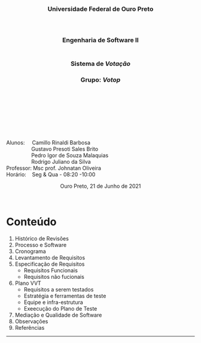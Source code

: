 
<div align='center'>

### Universidade Federal de Ouro Preto</br></br></br>
### **Engenharia de Software II**</br></br>
### Sistema de *Votação*
### Grupo: *Votop*
</div>
</br></br></br></br></br></br></br>

Alunos:&nbsp;&nbsp;&nbsp;&nbsp;&nbsp;Camillo Rinaldi Barbosa </br>
&nbsp;&nbsp;&nbsp;&nbsp;&nbsp;&nbsp;&nbsp;&nbsp;&nbsp;&nbsp;&nbsp;&nbsp;&nbsp;&nbsp;&nbsp;&nbsp;&nbsp;Gustavo Presoti Sales Brito</br>
&nbsp;&nbsp;&nbsp;&nbsp;&nbsp;&nbsp;&nbsp;&nbsp;&nbsp;&nbsp;&nbsp;&nbsp;&nbsp;&nbsp;&nbsp;&nbsp;&nbsp;Pedro Igor de Souza Malaquias</br>
&nbsp;&nbsp;&nbsp;&nbsp;&nbsp;&nbsp;&nbsp;&nbsp;&nbsp;&nbsp;&nbsp;&nbsp;&nbsp;&nbsp;&nbsp;&nbsp;&nbsp;Rodrigo Juliano da Silva</br>
Professor:&nbsp;Msc prof. Johnatan Oliveira </br>
Horário:&nbsp;&nbsp;&nbsp;&nbsp;Seg & Qua - 08:20 -10:00 </br>


<div align="center">

Ouro Preto, 21 de Junho de 2021

</div>
</br>

# Conteúdo

1. Histórico de Revisões
2. Processo e Software
3. Cronograma
4. Levantamento de Requisitos
5. Especificação de Requisitos
    * Requisitos Funcionais
    * Requisitos não fucionais
6. Plano VVT
    * Requisitos a serem testados
    * Estratégia e ferramentas de teste
    * Equipe e infra-estrutura
    * Exeecução do Plano de Teste 
7. Mediação e Qualidade de Software
8. Observações
9. Referências

------------------------
